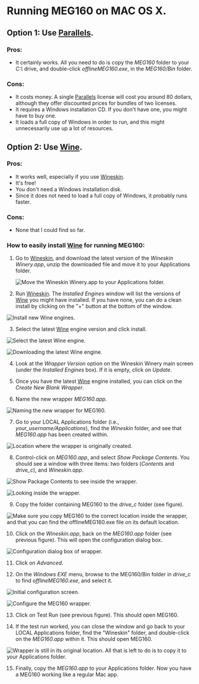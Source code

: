 # Running MEG160 on MAC OS X.

## Option 1: Use [Parallels][parallels].

### Pros:

* It certainly works. All you need to do is copy the *MEG160* folder to your _C:\\_ drive, and double-click _offlineMEG160.exe_, in the _MEG160/Bin_ folder.

### Cons:

* It costs money. A single [Parallels][Parallels] license will cost you around 80 dollars, although they offer discounted prices for bundles of two licenses.
* It requires a Windows installation CD. If you don't have one, you might have to buy one.
* It loads a full copy of Windows in order to run, and this might unnecessarily use up a lot of resources.

[parallels]: http://www.parallels.com/


## Option 2: Use [Wine][wine].

### Pros:

* It works well, especially if you use [Wineskin][wineskin].
* It's free!
* You don't need a Windows installation disk.
* Since it does not need to load a full copy of Windows, it probably runs faster.

### Cons:

* None that I could find so far.

### How to easily install [Wine][wine] for running MEG160:

1. Go to [Wineskin][wineskin], and download the latest version of the _Wineskin Winery.app_, unzip the downloaded file and move it to your Applications folder.

    ![Move the _Wineskin Winery.app_ to your Applications folder.](./images/winery_app_in_applications.png)

2. Run [Wineskin][wineskin]. The _Installed Engines_ window will list the versions of [Wine][wine] you might have installed. If you have none, you can do a clean install by clicking on the "+" button at the bottom of the window.

![Install new Wine engines.](./images/no_wine_engines.png)

3. Select the latest [Wine][wine] engine version and click install.

![Select the latest [Wine][wine] engine.](./images/list_of_wine_engines.png)

![Downloading the latest [Wine][wine] engine.](./images/download_wine_engine.png)

4. Look at the _Wrapper Version_ option on the Wineskin Winery main screen (under the _Installed Engines_ box). If it is empty, click on _Update_.

5. Once you have the latest [Wine][wine] engine installed, you can click on the _Create New Blank Wrapper_.

6. Name the new wrapper _MEG160.app_.

![Naming the new wrapper for MEG160.](./images/naming_the_wrapper.png)

7. Go to your LOCAL Applications folder (i.e., _your\_username/Applications_), find the _Wineskin_ folder, and see that _MEG160.app_ has been created within.

![Location where the wrapper is originally created.](./images/path_of_wrapper.png)

8. Control-click on _MEG160.app_, and select _Show Package Contents_. You should see a window with three items: two folders (_Contents_ and _drive\_c_), and _Wineskin.app_.

![_Show Package Contents_ to see inside the wrapper.](./images/show_package_contents.png)

![Looking inside the wrapper.](./images/inside_the_wrapper.png)

9. Copy the folder containing MEG160 to the _drive\_c_ folder (see figure).

![Make sure you copy MEG160 to the correct location inside the wrapper, and that you can find the _offlineMEG160.exe_ file on its default location.](./images/finding_the_executable_for_MEG160.png)

10. Click on the _Wineskin.app_, back on the _MEG160.app_ folder (see previous figure). This will open the configuration dialog box.

![Configuration dialog box of wrapper.](./images/advanced_button_to_config_wrapper.png)

11. Click on _Advanced_.

12. On the _Windows EXE_ menu, browse to the MEG160/Bin folder in _drive\_c_ to find _offlineMEG160.exe_, and select it.

![Initial configuration screen.](./images/browse_to_find_executable.png)

![Configure the MEG160 wrapper.](./images/configuring_wrapper_properly.png)

13. Click on Test Run (see previous figure). This should open MEG160.

14. If the test run worked, you can close the window and go back to your LOCAL Applications folder, find the "Wineskin" folder, and double-click on the _MEG160.app_ within it. This should open MEG160.

![Wrapper is still in its original location. All that is left to do is to copy it to your Applications folder.](./images/path_of_wrapper.png)

15. Finally, copy the _MEG160.app_ to your Applications folder. Now you have a MEG160 working like a regular Mac app.

[wine]: http://wiki.winehq.org/MacOSX
[wineskin]: http://wineskin.urgesoftware.com/tiki-index.php
